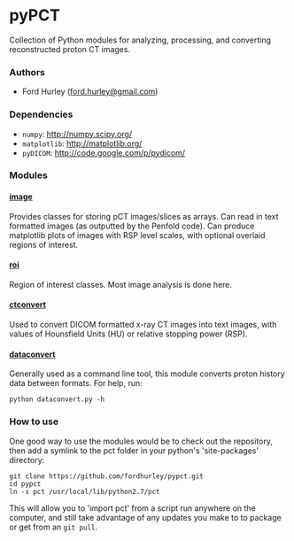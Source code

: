 pyPCT
======

Collection of Python modules for analyzing, processing, and converting reconstructed 
proton CT images.

### Authors ###

- Ford Hurley (ford.hurley@gmail.com)


### Dependencies ###

- `numpy`: http://numpy.scipy.org/
- `matplotlib`: http://matplotlib.org/
- `pyDICOM`: http://code.google.com/p/pydicom/


### Modules ###

#### [image](pct/image.py) ####

Provides classes for storing pCT images/slices as arrays. Can read in text formatted 
images (as outputted by the Penfold code). Can produce matplotlib plots of images with 
RSP level scales, with optional overlaid regions of interest.

#### [roi](pct/roi.py) ####

Region of interest classes. Most image analysis is done here.

#### [ctconvert](pct/ctconvert.py) ####

Used to convert DICOM formatted x-ray CT images into text images, with values of 
Hounsfield Units (HU) or relative stopping power (RSP).

#### [dataconvert](pct/dataconvert.py) ####

Generally used as a command line tool, this module converts proton history data between 
formats. For help, run:

    python dataconvert.py -h


### How to use ###

One good way to use the modules would be to check out the repository, then add a symlink 
to the pct folder in your python's 'site-packages' directory:

    git clone https://github.com/fordhurley/pypct.git
    cd pypct
    ln -s pct /usr/local/lib/python2.7/pct

This will allow you to 'import pct' from a script run anywhere on the computer, and still 
take advantage of any updates you make to to package or get from an `git pull`.
